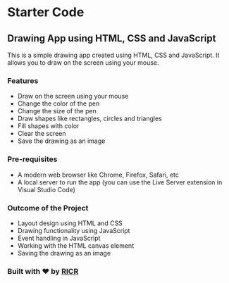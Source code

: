 # Starter Code

## Drawing App using HTML, CSS and JavaScript

This is a simple drawing app created using HTML, CSS and JavaScript. It allows you to draw on the screen using your mouse.

### Features

- Draw on the screen using your mouse
- Change the color of the pen
- Change the size of the pen
- Draw shapes like rectangles, circles and triangles
- Fill shapes with color
- Clear the screen
- Save the drawing as an image

### Pre-requisites

- A modern web browser like Chrome, Firefox, Safari, etc
- A local server to run the app (you can use the Live Server extension in Visual Studio Code)

### Outcome of the Project

- Layout design using HTML and CSS
- Drawing functionality using JavaScript
- Event handling in JavaScript
- Working with the HTML canvas element
- Saving the drawing as an image

### Built with &hearts; by [RICR](https://ricr.in)
